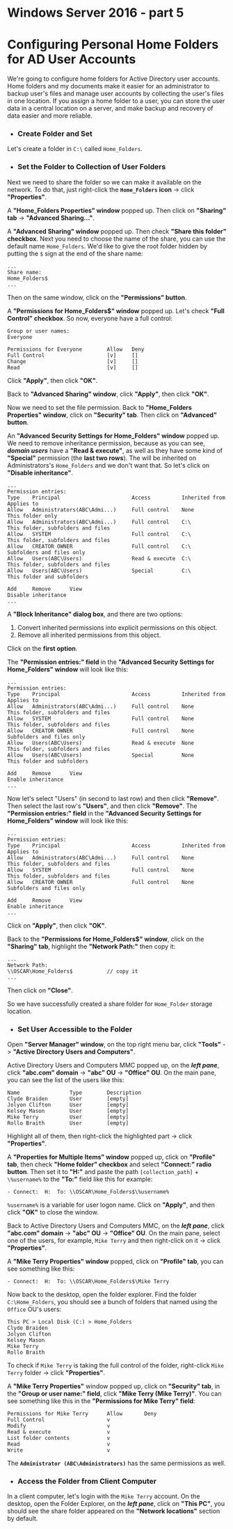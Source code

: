 # Windows Server 2016 - part 5




# Configuring Personal Home Folders for AD User Accounts
We're going to configure home folders for Active Directory user accounts. Home folders and my documents make it easier for an administrator to backup user's files and manage user accounts by collecting the user's files in one location. If you assign a home folder to a user, you can store the user data in a central location on a server, and make backup and recovery of data easier and more reliable.


- ### Create Folder and Set
Let's create a folder in `C:\` called `Home_Folders`.


- ### Set the Folder to Collection of User Folders
Next we need to share the folder so we can make it available on the network. To do that, just right-click the **`Home_Folders` icon** -> click **"Properties"**. 

A **"Home_Folders Properties" window** popped up. Then click on **"Sharing" tab** -> **"Advanced Sharing..."**.

A **"Advanced Sharing" window** popped up. Then check **"Share this folder" checkbox**. Next you need to choose the name of the share, you can use the default name `Home_Folders`. We'd like to give the root folder hidden by putting the `$` sign at the end of the share name:
```
...
Share name:
Home_Folders$
...
```
Then on the same window, click on the **"Permissions" button**.

A **"Permissions for Home_Folders$" window** popped up. Let's check **"Full Control" checkbox**. So now, everyone have a full control:
```
Group or user names:
Everyone

Permissions for Everyone        Allow   Deny
Full Control                    [v]     []
Change                          [v]     []
Read                            [v]     []
```
Click **"Apply"**, then click **"OK"**.

Back to **"Advanced Sharing" window**, click **"Apply"**, then click **"OK"**.

Now we need to set the file permission. Back to **"Home_Folders Properties" window**, click on **"Security" tab**. Then click on **"Advanced" button**.

An **"Advanced Security Settings for Home_Folders" window** popped up. We need to remove inheritance permission, because as you can see, ***domain users*** have a **"Read & execute"**, as well as they have some kind of **"Special"** permission (the **last two rows**). The will be inherited on Administrators's `Home_Folders` and we don't want that. So let's click on **"Disable inheritance"**.

```
...
Permission entries:
Type    Principal                       Access          Inherited from      Applies to
Allow   Administrators(ABC\Admi...)     Full control    None                This folder only
Allow   Administrators(ABC\Admi...)     Full control    C:\                 This folder, subfolders and files
Allow   SYSTEM                          Full control    C:\                 This folder, subfolders and files
Allow   CREATOR OWNER                   Full control    C:\                 Subfolders and files only
Allow   Users(ABC\Users)                Read & execute  C:\                 This folder, subfolders and files
Allow   Users(ABC\Users)                Special         C:\                 This folder and subfolders

Add     Remove      View
Disable inheritance
...
```

A **"Block Inheritance" dialog box**, and there are two options:
1. Convert inherited permissions into explicit permissions on this object.
2. Remove all inherited permissions from this object.

Click on the **first option**.

The **"Permission entries:" field** in the **"Advanced Security Settings for Home_Folders" window** will look like this:
```
...
Permission entries:
Type    Principal                       Access          Inherited from      Applies to
Allow   Administrators(ABC\Admi...)     Full control    None                This folder, subfolders and files
Allow   SYSTEM                          Full control    None                This folder, subfolders and files
Allow   CREATOR OWNER                   Full control    None                Subfolders and files only
Allow   Users(ABC\Users)                Read & execute  None                This folder, subfolders and files
Allow   Users(ABC\Users)                Special         None                This folder and subfolders

Add     Remove      View
Enable inheritance
...
```

Now let's select "Users" (in second to last row) and then click **"Remove"**. Then select the last row's **"Users"**, and then click **"Remove"**. The **"Permission entries:" field** in the **"Advanced Security Settings for Home_Folders" window** will look like this:
```
...
Permission entries:
Type    Principal                       Access          Inherited from      Applies to
Allow   Administrators(ABC\Admi...)     Full control    None                This folder, subfolders and files
Allow   SYSTEM                          Full control    None                This folder, subfolders and files
Allow   CREATOR OWNER                   Full control    None                Subfolders and files only

Add     Remove      View
Enable inheritance
...
```
Click on **"Apply"**, then click **"OK"**.

Back to the **"Permissions for Home_Folders$" window**, click on the **"Sharing" tab**, highlight the **"Network Path:"** then copy it:
```
...
Network Path:
\\OSCAR\Home_Folders$           // copy it
...
```
Then click on **"Close"**.

So we have successfully created a share folder for `Home_Folder` storage location.


- ### Set User Accessible to the Folder
Open **"Server Manager" window**, on the top right menu bar, click **"Tools"** -> **"Active Directory Users and Computers"**.

Active Directory Users and Computers MMC popped up, on the ***left pane***, click **"abc.com" domain** -> **"abc" OU** -> **"Office" OU**. On the main pane, you can see the list of the users like this:
```
Name                Type        Description
Clyde Braiden       User        [empty]
Jolyon Clifton      User        [empty]
Kelsey Mason        User        [empty]
Mike Terry          User        [empty]
Rollo Braith        User        [empty]
```
Highlight all of them, then right-click the highlighted part -> click **"Properties"**.

A **"Properties for Multiple Items" window** popped up, click on **"Profile" tab**, then check **"Home folder" checkbox** and select **"Connect:" radio button**. Then set it to **"H:"** and paste the path `[collection_path]` + `\%username%` to the **"To:"** field like this for example:
```
- Connect:  H:  To: \\OSCAR\Home_Folders$\%username%
```
`%username%` is a variable for user logon name. Click on **"Apply"**, and then click **"OK"** to close the window.

Back to Active Directory Users and Computers MMC, on the ***left pane***, click **"abc.com" domain** -> **"abc" OU** -> **"Office" OU**. On the main pane, select one of the users, for example, `Mike Terry` and then right-click on it -> click **"Properties"**.

A **"Mike Terry Properties" window** popped, click on **"Profile" tab**, you can see something like this:
```
- Connect:  H:  To: \\OSCAR\Home_Folders$\Mike Terry
```

Now back to the desktop, open the folder explorer. Find the folder `C:\Home_Folders`, you should see a bunch of folders that named using the `Office` OU's users:
```
This PC > Local Disk (C:) > Home_Folders
Clyde Braiden
Jolyon Clifton
Kelsey Mason
Mike Terry
Rollo Braith
```
To check if `Mike Terry` is taking the full control of the folder, right-click `Mike Terry` folder -> click **"Properties"**.

A **"Mike Terry Properties"** window popped up, click on **"Security" tab**, in the **"Group or user name:" field**, click **"Mike Terry (Mike Terry)"**. You can see something like this in the **"Permissions for Mike Terry" field**:
```
Permissions for Mike Terry      Allow       Deny
Full Control                    v
Modify                          v
Read & execute                  v
List folder contents            v
Read                            v
Write                           v
```
The **`Administrator (ABC\Administrators)`** has the same permissions as well.


- ### Access the Folder from Client Computer
In a client computer, let's login with the `Mike Terry` account. On the desktop, open the Folder Explorer, on the ***left pane***, click on **"This PC"**, you should see the share folder appeared on the **"Network locations"** section by default.




